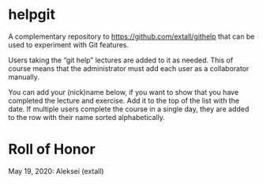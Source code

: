 # helpgit
A complementary repository to https://github.com/extall/githelp that can be used to experiment with Git features.

Users taking the “git help” lectures are added to it as needed. This of course means that the administrator must add each user as a collaborator manually.

You can add your (nick)name below, if you want to show that you have completed the lecture and exercise. Add it to the top of the list with the date. If multiple users complete the course in a single day, they are added to the row with their name sorted alphabetically.

# Roll of Honor
May 19, 2020: Aleksei (extall)
